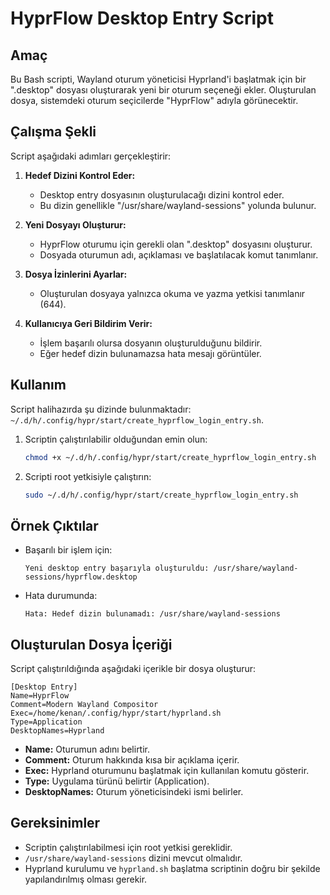 # HyprFlow Desktop Entry Script

## Amaç
Bu Bash scripti, Wayland oturum yöneticisi Hyprland'i başlatmak için bir ".desktop" dosyası oluşturarak yeni bir oturum seçeneği ekler. Oluşturulan dosya, sistemdeki oturum seçicilerde "HyprFlow" adıyla görünecektir.

## Çalışma Şekli
Script aşağıdaki adımları gerçekleştirir:

1. **Hedef Dizini Kontrol Eder:**
   - Desktop entry dosyasının oluşturulacağı dizini kontrol eder.
   - Bu dizin genellikle "/usr/share/wayland-sessions" yolunda bulunur.

2. **Yeni Dosyayı Oluşturur:**
   - HyprFlow oturumu için gerekli olan ".desktop" dosyasını oluşturur.
   - Dosyada oturumun adı, açıklaması ve başlatılacak komut tanımlanır.

3. **Dosya İzinlerini Ayarlar:**
   - Oluşturulan dosyaya yalnızca okuma ve yazma yetkisi tanımlanır (644).

4. **Kullanıcıya Geri Bildirim Verir:**
   - İşlem başarılı olursa dosyanın oluşturulduğunu bildirir.
   - Eğer hedef dizin bulunamazsa hata mesajı görüntüler.

## Kullanım
Script halihazırda şu dizinde bulunmaktadır: `~/.d/h/.config/hypr/start/create_hyprflow_login_entry.sh`.

1. Scriptin çalıştırılabilir olduğundan emin olun:
   ```bash
   chmod +x ~/.d/h/.config/hypr/start/create_hyprflow_login_entry.sh
   ```
2. Scripti root yetkisiyle çalıştırın:
   ```bash
   sudo ~/.d/h/.config/hypr/start/create_hyprflow_login_entry.sh
   ```

## Örnek Çıktılar
- Başarılı bir işlem için:
  ```
  Yeni desktop entry başarıyla oluşturuldu: /usr/share/wayland-sessions/hyprflow.desktop
  ```
- Hata durumunda:
  ```
  Hata: Hedef dizin bulunamadı: /usr/share/wayland-sessions
  ```

## Oluşturulan Dosya İçeriği
Script çalıştırıldığında aşağıdaki içerikle bir dosya oluşturur:

```plaintext
[Desktop Entry]
Name=HyprFlow
Comment=Modern Wayland Compositor
Exec=/home/kenan/.config/hypr/start/hyprland.sh
Type=Application
DesktopNames=Hyprland
```

- **Name:** Oturumun adını belirtir.
- **Comment:** Oturum hakkında kısa bir açıklama içerir.
- **Exec:** Hyprland oturumunu başlatmak için kullanılan komutu gösterir.
- **Type:** Uygulama türünü belirtir (Application).
- **DesktopNames:** Oturum yöneticisindeki ismi belirler.

## Gereksinimler
- Scriptin çalıştırılabilmesi için root yetkisi gereklidir.
- `/usr/share/wayland-sessions` dizini mevcut olmalıdır.
- Hyprland kurulumu ve `hyprland.sh` başlatma scriptinin doğru bir şekilde yapılandırılmış olması gerekir.

